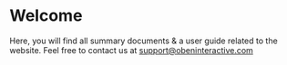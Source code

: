 # Welcome
Here, you will find all summary documents & a user guide related to the website.
Feel free to contact us at support@obeninteractive.com

